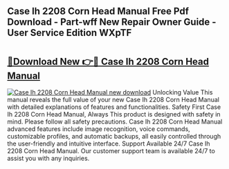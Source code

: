 ## Case Ih 2208 Corn Head Manual Free Pdf Download - Part-wff New Repair Owner Guide - User Service Edition WXpTF

# <h2><a href="http://bc85792.oget.top/?id=Case+Ih+2208+Corn+Head+Manual">🔗Download New 👉🔴 Case Ih 2208 Corn Head Manual</a></h2>

[![Case Ih 2208 Corn Head Manual new download](https://i.imgur.com/5g1atiW.png)](http://bc85792.oget.top/?id=Case+Ih+2208+Corn+Head+Manual)
Unlocking Value This manual reveals the full value of your new Case Ih 2208 Corn Head Manual with detailed explanations of features and functionalities. Safety First Case Ih 2208 Corn Head Manual, Always This product is designed with safety in mind. Please follow all safety precautions. Case Ih 2208 Corn Head Manual advanced features include image recognition, voice commands, customizable profiles, and automatic backups, all easily controlled through the user-friendly and intuitive interface. Support Available 24/7 Case Ih 2208 Corn Head Manual. Our customer support team is available 24/7 to assist you with any inquiries.
